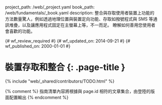 project_path: /web/_project.yaml
book_path: /web/fundamentals/_book.yaml
description: 整合與存取使用者裝置上功能的方法數量驚人，例如透過地理位置與裝置定向功能、存取如撥號程式與 SMS 等通訊堆疊，以及讓應用程式固定在主螢幕上等，不一而足。 瞭解如何善用您使用者會喜歡的功能。

{# wf_review_required #}
{# wf_updated_on: 2014-09-21 #}
{# wf_published_on: 2000-01-01 #}

# 裝置存取和整合 {: .page-title }

{% include "web/_shared/contributors/TODO.html" %}



{% comment %}
指南清單內容將根據與 page.id 相符的文章集合，由登陸的版面配置輸出
{% endcomment %}
